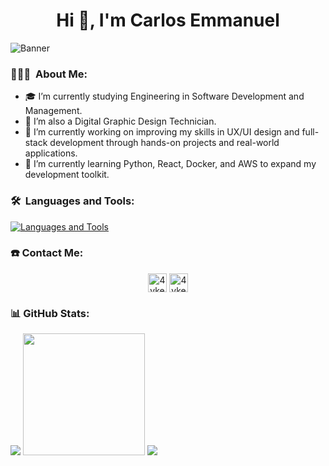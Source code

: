 <h1 align="center">Hi 👋, I'm Carlos Emmanuel</h1>

![Banner](https://github.com/user-attachments/assets/960a701f-34a0-458a-8419-e59d272ae3eb)

### 👨🏽‍💻 &nbsp;About Me:

- 🎓&nbsp;I’m currently studying Engineering in Software Development and Management.
- 🎨&nbsp;I’m also a Digital Graphic Design Technician.
- 🔭&nbsp;I’m currently working on improving my skills in UX/UI design and full-stack development through hands-on projects and real-world applications.
- 🌱&nbsp;I’m currently learning Python, React, Docker, and AWS to expand my development toolkit.

### 🛠️ &nbsp;Languages and Tools:
[![Languages and Tools](https://skillicons.dev/icons?i=html,css,js,ts,php,bootstrap,angular,laravel,arduino,nodejs,tailwind,mysql,firebase,git,github,ai,figma,xd,ps,vscode&perline=10)](https://skillicons.dev)

### ☎️ Contact Me:

<p align="center">
    <img align="center"
      src="https://img.shields.io/badge/LinkedIn-%230A66C2?style=for-the-badge&logo=linkedin&logoColor=white"
      alt="4yken" height="30" />
    <img align="center"
      src="https://img.shields.io/badge/Gmail-%23EA4335?style=for-the-badge&logo=gmail&logoColor=white" alt="4yken"
      height="30" /></a>
</p>

### 📊 GitHub Stats:
<p align="left">
    <img src="https://github-readme-stats.vercel.app/api?username=4yken&show_icons=true&theme=dracula" />
    <img height=195 src="https://github-readme-stats.vercel.app/api/top-langs/?username=4yken&layout=compact&theme=dracula" />
    <img src="https://github-readme-streak-stats.herokuapp.com/?user=4yken&theme=dracula" />
</p>
